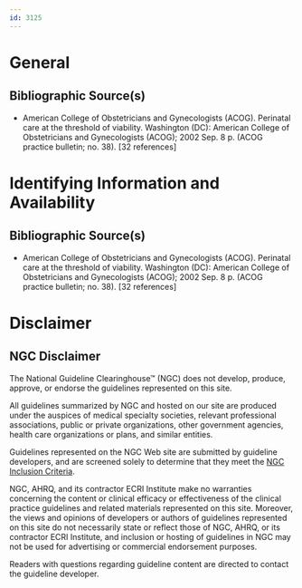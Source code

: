 ```yaml
---
id: 3125
---
```


# General

## Bibliographic Source(s)

- American College of Obstetricians and Gynecologists (ACOG). Perinatal care at the threshold of viability. Washington (DC): American College of Obstetricians and Gynecologists (ACOG); 2002 Sep. 8 p. (ACOG practice bulletin; no. 38). [32 references]

# Identifying Information and Availability

## Bibliographic Source(s)

- American College of Obstetricians and Gynecologists (ACOG). Perinatal care at the threshold of viability. Washington (DC): American College of Obstetricians and Gynecologists (ACOG); 2002 Sep. 8 p. (ACOG practice bulletin; no. 38). [32 references]

# Disclaimer

## NGC Disclaimer

The National Guideline Clearinghouse™ (NGC) does not develop, produce, approve, or endorse the guidelines represented on this site.

All guidelines summarized by NGC and hosted on our site are produced under the auspices of medical specialty societies, relevant professional associations, public or private organizations, other government agencies, health care organizations or plans, and similar entities.

Guidelines represented on the NGC Web site are submitted by guideline developers, and are screened solely to determine that they meet the [NGC Inclusion Criteria](/help-and-about/summaries/inclusion-criteria).

NGC, AHRQ, and its contractor ECRI Institute make no warranties concerning the content or clinical efficacy or effectiveness of the clinical practice guidelines and related materials represented on this site. Moreover, the views and opinions of developers or authors of guidelines represented on this site do not necessarily state or reflect those of NGC, AHRQ, or its contractor ECRI Institute, and inclusion or hosting of guidelines in NGC may not be used for advertising or commercial endorsement purposes.

Readers with questions regarding guideline content are directed to contact the guideline developer.

